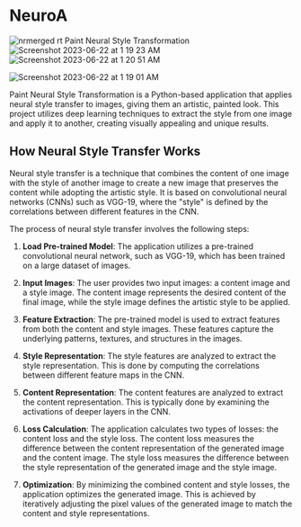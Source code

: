 # NeuroA
![nrmerged](https://github.com/sftSalman/NeuroART/assets/33355278/9903e68f-2a5f-4a62-944f-c94e987c69f3)
rt Paint Neural Style Transformation
![Screenshot 2023-06-22 at 1 19 23 AM](https://github.com/sftSalman/NeuroART/assets/33355278/64da4a91-a098-44e3-99a0-e2570d5816db)
![Screenshot 2023-06-22 at 1 20 51 AM](https://github.com/sftSalman/NeuroART/assets/33355278/fe23f211-d8f3-4beb-ac8f-3a2a19be8d99)


![Screenshot 2023-06-22 at 1 19 01 AM](https://github.com/sftSalman/NeuroART/assets/33355278/ef9e1a03-5d36-403b-ba7a-ed86cee748d4)



Paint Neural Style Transformation is a Python-based application that applies neural style transfer to images, giving them an artistic, painted look. This project utilizes deep learning techniques to extract the style from one image and apply it to another, creating visually appealing and unique results.

## How Neural Style Transfer Works

Neural style transfer is a technique that combines the content of one image with the style of another image to create a new image that preserves the content while adopting the artistic style. It is based on convolutional neural networks (CNNs) such as VGG-19, where the "style" is defined by the correlations between different features in the CNN.

The process of neural style transfer involves the following steps:

1. **Load Pre-trained Model**: The application utilizes a pre-trained convolutional neural network, such as VGG-19, which has been trained on a large dataset of images.

2. **Input Images**: The user provides two input images: a content image and a style image. The content image represents the desired content of the final image, while the style image defines the artistic style to be applied.

3. **Feature Extraction**: The pre-trained model is used to extract features from both the content and style images. These features capture the underlying patterns, textures, and structures in the images.

4. **Style Representation**: The style features are analyzed to extract the style representation. This is done by computing the correlations between different feature maps in the CNN.

5. **Content Representation**: The content features are analyzed to extract the content representation. This is typically done by examining the activations of deeper layers in the CNN.

6. **Loss Calculation**: The application calculates two types of losses: the content loss and the style loss. The content loss measures the difference between the content representation of the generated image and the content image. The style loss measures the difference between the style representation of the generated image and the style image.

7. **Optimization**: By minimizing the combined content and style losses, the application optimizes the generated image. This is achieved by iteratively adjusting the pixel values of the generated image to match the content and style representations.
